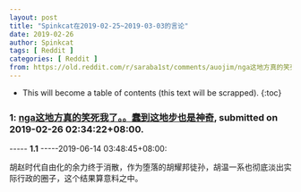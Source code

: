 ```yaml
---
layout: post
title: "Spinkcat在2019-02-25~2019-03-03的言论"
date: 2019-02-26
author: Spinkcat
tags: [ Reddit ]
categories: [ Reddit ]
from: https://old.reddit.com/r/saraba1st/comments/auojim/nga这地方真的笑死我了蠢到这地步也是神奇/
---
```


* This will become a table of contents (this text will be scrapped).
{:toc}

### 1: [nga这地方真的笑死我了。。蠢到这地步也是神奇](https://old.reddit.com/r/saraba1st/comments/auojim/nga这地方真的笑死我了蠢到这地步也是神奇/), submitted on 2019-02-26 02:34:22+08:00.

----- __1.1__ -----2019-06-14 03:48:45+08:00:

胡赵时代自由化的余力终于消散，作为堕落的胡耀邦徒孙，胡温一系也彻底淡出实际行政的圈子，这个结果算意料之中。

